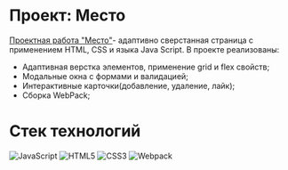 # Проект: Место

[Проектная работа "Место"](https://buktopy.github.io/mesto/)- адаптивно сверстанная страница с применением HTML, CSS и языка Java Script. В проекте реализованы:

* Адаптивная верстка элементов, применение grid и flex свойств;
* Модальные окна с формами и валидацией;
* Интерактивные карточки(добавление, удаление, лайк);
* Сборка WebPack;

# Стек технологий
![JavaScript](https://img.shields.io/badge/javascript-%23323330.svg?style=for-the-badge&logo=javascript&logoColor=%23F7DF1E)  ![HTML5](https://img.shields.io/badge/html5-%23E34F26.svg?style=for-the-badge&logo=html5&logoColor=white) ![CSS3](https://img.shields.io/badge/css3-%231572B6.svg?style=for-the-badge&logo=css3&logoColor=white) ![Webpack](https://img.shields.io/badge/webpack-%238DD6F9.svg?style=for-the-badge&logo=webpack&logoColor=black)
